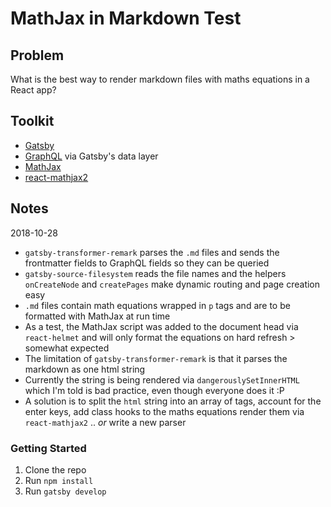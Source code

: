 # MathJax in Markdown Test

## Problem
What is the best way to render markdown files with maths equations in a React app?

## Toolkit
- [Gatsby](https://www.gatsbyjs.org/)
- [GraphQL](https://graphql.org/) via Gatsby's data layer
- [MathJax](https://www.mathjax.org/)
- [react-mathjax2](https://github.com/wko27/react-mathjax)

## Notes
2018-10-28
- `gatsby-transformer-remark` parses the `.md` files and sends the frontmatter fields to GraphQL fields so they can be queried
- `gatsby-source-filesystem` reads the file names and the helpers `onCreateNode` and `createPages` make dynamic routing and page creation easy
- `.md` files contain math equations wrapped in `p` tags and are to be formatted with MathJax at run time
- As a test, the MathJax script was added to the document head via `react-helmet` and will only format the equations on hard refresh > somewhat expected
- The limitation of `gatsby-transformer-remark` is that it parses the markdown as one html string
- Currently the string is being rendered via `dangerouslySetInnerHTML` which I'm told is bad practice, even though everyone does it :P
- A solution is to split the `html` string into an array of tags, account for the enter keys, add class hooks to the maths equations render them via `react-mathjax2` .. _or_ write a new parser

### Getting Started
1. Clone the repo
2. Run `npm install`
3. Run `gatsby develop`
